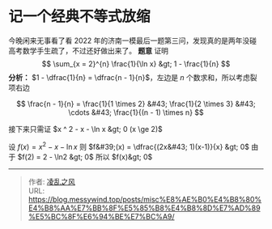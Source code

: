 # 记一个经典不等式放缩


今晚闲来无事看了看 $2022$ 年的济南一模最后一题第三问，发现真的是两年没碰高考数学手生疏了，不过还好做出来了。
**题意**
证明
$$
\sum_{x = 2}^{n} \frac{1}{\ln x} &gt; 1 - \frac{1}{n}
$$
**分析：**
$1 - \dfrac{1}{n} = \dfrac{n - 1}{n}$，左边是 $n$ 个数求和，所以考虑裂项右边

$$
\frac{n - 1}{n} = \frac{1}{1 \times 2} &#43; \frac{1}{2 \times 3} &#43; \cdots &#43; \frac{1}{(n - 1) \times n}
$$

接下来只需证 $x ^ 2 - x - \ln x &gt; 0 (x \ge 2)$

设 $f(x) = x ^ 2 - x - \ln x$
则 $f&#39;(x) = \dfrac{(2x&#43; 1)(x-1)}{x} &gt; 0$
由于 $f(2) = 2 - \ln2 &gt; 0$
所以 $f(x)&gt; 0$

---

> 作者: [凌乱之风](https://github.com/messywind)  
> URL: https://blog.messywind.top/posts/misc%E8%AE%B0%E4%B8%80%E4%B8%AA%E7%BB%8F%E5%85%B8%E4%B8%8D%E7%AD%89%E5%BC%8F%E6%94%BE%E7%BC%A9/  

